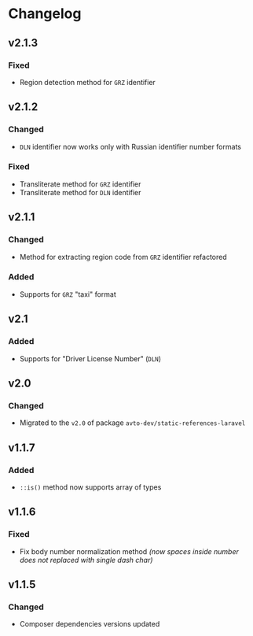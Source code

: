 # Changelog

## v2.1.3

### Fixed
- Region detection method for `GRZ` identifier

## v2.1.2

### Changed
- `DLN` identifier now works only with Russian identifier number formats

### Fixed
- Transliterate method for `GRZ` identifier
- Transliterate method for `DLN` identifier

## v2.1.1

### Changed
- Method for extracting region code from `GRZ` identifier refactored

### Added
- Supports for `GRZ` "taxi" format

## v2.1

### Added
- Supports for "Driver License Number" (`DLN`)

## v2.0

### Changed
- Migrated to the `v2.0` of package `avto-dev/static-references-laravel`

## v1.1.7

### Added
- `::is()` method now supports array of types

## v1.1.6

### Fixed
- Fix body number normalization method *(now spaces inside number does not replaced with single dash char)*

## v1.1.5

### Changed
- Composer dependencies versions updated
